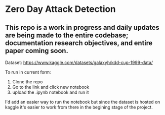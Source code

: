 # Zero Day Attack Detection

## This repo is a work in progress and daily updates are being made to the entire codebase; documentation research objectives, and entire paper coming soon. 

Dataset: https://www.kaggle.com/datasets/galaxyh/kdd-cup-1999-data/

To run in current form: 
1. Clone the repo
2. Go to the link and click new notebook
3. upload the .ipynb notebook and run it

I'd add an easier way to run the notebook but since the dataset is hosted on kaggle it's easier to work from there in the begining stage of the project.
